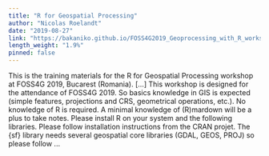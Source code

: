 ```yaml
---
title: "R for Geospatial Processing"
author: "Nicolas Roelandt"
date: "2019-08-27"
link: "https://bakaniko.github.io/FOSS4G2019_Geoprocessing_with_R_workshop/"
length_weight: "1.9%"
pinned: false
---
```


This is the training materials for the R for Geospatial Processing workshop at FOSS4G 2019, Bucarest (Romania). [...] This workshop is designed for the attendance of FOSS4G 2019. So basics knowledge in GIS is expected (simple features, projections and CRS, geometrical operations, etc.). No knowledge of R is required. A minimal knowledge of (R)mardown will be a plus to take notes. Please install R on your system and the following libraries. Please follow installation instructions from the CRAN projet. The {sf} library needs several geospatial core libraries (GDAL, GEOS, PROJ) so please follow ...
